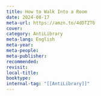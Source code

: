 ```yaml
---
title: How to Walk Into a Room
date: 2024-08-17
meta-url: https://amzn.to/4dDTZT6
cover: 
category: AntiLibrary
meta-lang: English
meta-year: 
meta-people: 
meta-publisher: 
recommended: 
revisit: 
local-title: 
booktype:
internal-tag: "[[AntiLibrary]]"
---
```


